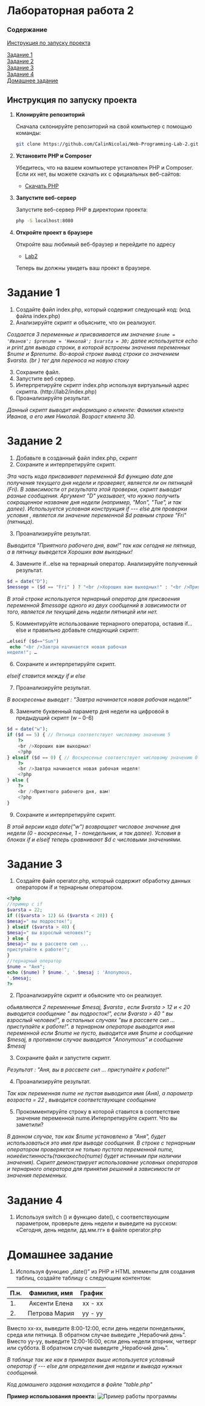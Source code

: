 # Лабораторная работа 2

### Содержание 

[Инструкция по запуску проекта](#i)

[Задание 1](#h1)  
[Задание 2](#h2)  
[Задание 3](#h3)  
[Задание 4](#h4)  
[Домашнее задание](#h5)  

## <a name="i"> Инструкция по запуску проекта</a>

1. **Клонируйте репозиторий**

   Сначала склонируйте репозиторий на свой компьютер с помощью команды:

    ```bash
    git clone https://github.com/CalinNicolai/Web-Programming-Lab-2.git
    ```
2. **Установите PHP и Composer**

   Убедитесь, что на вашем компьютере установлен PHP и Composer. Если их нет, вы можете скачать их с официальных веб-сайтов:

   - [Скачать PHP](https://www.php.net/downloads)

3. **Запустите веб-сервер**

   Запустите веб-сервер PHP в директории проекта:

    ```bash
    php -S localhost:8080
    ```

4. **Откройте проект в браузере**

   Откройте ваш любимый веб-браузер и перейдите по адресу 
   
   - [Lab2](https://localhost:8080)

   Теперь вы должны увидеть ваш проект в браузере.

<a name="h1"> <h1> Задание 1 </h1> </a>
1. Создайте файл index.php, который содержит следующий код: (код файла index.php)
2. Анализируйте скрипт и объясните, что он реализуют.

_Создается 3 переменные и присваивается им значение ```$nume = 'Иванов'; $prenume = 'Николай'; $varsta = 30;``` далее используется echo и print для вывода строки, в которой встроены значения переменных $nume и $prenume. Во-ворой строке вывод строки со значением $varsta. (br ) тег для переноса на новую стоку_

3. Сохраните файл.
4. Запустите веб сервер.
5. Интерпретируйте скрипт index.php используя виртуальный адрес скрипта. (http://lab2/index.php)
6. Проанализируйте результат.

_Данный скрипт выводит информацию о клиенте:
Фамилия клиента Иванов, а его имя Николай.
Возраст клиента 30._

<a name="h2"> <h1> Задание 2 </h1> </a>
1. Добавьте в созданный файл index.php, скрипт
2. Сохраните и интерпретируйте скрипт.

_Эта часть кода присваивает переменной $d функцию date для получения текущего дня недели и проверяет, является ли он пятницей (Fri). В зависимости от результата этой проверки, скрипт выводит разные сообщения. Аргумент "D" указывает, что нужно получить сокращенное название дня недели (например, "Mon", "Tue", и так далее). Используется условная конструкция if --- else  для проверки условия , является ли значение переменной $d равным строке "Fri" (пятница)._

3. Проанализируйте результат.

_Выводится "Приятного рабочего дня, вам!" так как сегодня не пятница, а в пятницу выведется Хороших вам выходных!_

4. Замените if…else на тернарный оператор. Анализируйте полученный результат.

```php
$d = date("D");
$messege = ($d == "Fri" ) ? "<br />Хороших вам выходных!" : "<br />Приятного рабочего дня, вам!"; 
```
_В этой строке используется тернарный оператор для присвоения переменной $message одного из двух сообщений в зависимости от того, является ли текущий день недели пятницей или нет._

5. Комментируйте использование тернарного оператора, оставив if…else и правильно добавьте следующий скрипт:

```php
…elseif ($d=="Sun")
 echo "<br />Завтра начинается новая рабочая
неделя!"; …
```

6. Сохраните и интерпретируйте скрипт.

_elseif ставится между if и else_

7. Проанализируйте результат.

_В воскресенье выведет : "Завтра начинается новая рабочая неделя!"_

8. Замените буквенный параметр дня недели на цифровой в предыдущий скрипт (w – 0-6)

```php
$d = date("w");
if ($d == 5) { // Пятница соответствует числовому значению 5
    ?>
    <br />Хороших вам выходных!
    <?php
} elseif ($d == 0) { // Воскресенье соответствует числовому значению 0
    ?>
    <br />Завтра начинается новая рабочая неделя!
    <?php
} else {
    ?>
    <br />Приятного рабочего дня, вам!
    <?php
}
```
9. Сохраните и интерпретируйте скрипт.

_В этой версии кода date("w") возвращает числовое значение дня недели (0 - воскресенье, 1 - понедельник, и так далее). Условия в блоках if и elseif теперь сравнивают $d с числовыми значениями._

<a name="h3"> <h1> Задание 3 </h1> </a>
1. Создайте файл operator.php, который
содержит обработку данных оператором if и
тернарным оператором.

```php
<?php
//пример с if
$varsta = 22;
if (($varsta > 12) && ($varsta < 20)) {
$mesaj=" вы подросток!";
} elseif ($varsta > 40) {
$mesaj=" вы взрослый человек!";
} else {
$mesaj=" вы в рассвете сил ...
приступайте к работе!";
}
//тернарный оператор
$nume = "Аня";
echo ($nume) ? $nume.', '.$mesaj : 'Anonymous,
'.$mesaj;
?>
```
2. Проанализируйте скрипт и обьясните что он реализует.

_обьявляются 2 переменные $mesaj, $varsta , если $varsta > 12 и < 20 выводится сообщение " вы подросток!", если $varsta > 40 " вы взрослый человек!", в остальных случаях "вы в рассвете сил ... приступайте к работе!". в тернарном операторе выводится имя переменной если $nume не пусто, выводится имя $nume и сообщение $mesaj, в противном случае выводится "Anonymous" и сообщение $mesaj_

3. Сохраните файл и запустите скрипт.

_Результат : "Аня, вы в рассвете сил ... приступайте к работе!"_

4. Проанализируйте результат.

_Так как переменная nume не пустая выводится имя (Аня), а параметр возраста = 22 , выводится соответствующее сообщение_

5. Прокомментируйте строку в которой ставится в соответствие значение переменной nume.Интерпретируйте скрипт. Что вы заметили?

_В данном случае, так как $nume установлено в "Аня", будет использоваться это имя при выводе сообщения.
В строке с тернарным оператором проверяется не только пустота переменной $nume, но и её истинность (так как echo ($nume) будет истинным при наличии значения).
Скрипт демонстрирует использование условных операторов и тернарного оператора для принятия решений в зависимости от значения переменных._


<a name="h4"> <h1> Задание 4 </h1> </a>
1. Используя switch () и функцию date(), с соответствующим параметром, проверьте день недели и выведите на русском: «Сегодня, день недели, дд.мм.гг» 
в файле operator.php

<a name="h5"> <h1> Домашнее задание </h1> </a>
1. Используя функцию „date()” из PHP и HTML
элементы для создания таблиц, создайте
таблицу с следующим контентом:

| П.н. | Фамилия, имя  |  График |
|:-----|:-------------:|--------:|
| 1.   | Аксенти Елена | xx - xx |
| 2.   | Петрова Мария | yy - yy |

Вместо xx-xx, выведите 8:00-12:00, если день
недели понедельник, среда или пятница. В
обратном случае выведите „Нерабочий день”.
Вместо yy-yy, выведите 12:00-16:00, если день
недели вторник, четверг или суббота. В
обратном случае выведите „Нерабочий день”.

_В таблице так же как в примерах выше используется условный оператор if --- else для определения дня недели и вывода нужных сообщений._

_Код домашнего задания находится в файле "table.php"_

__Пример использования проекта:__
![Пример работы программы](img/1.png)
